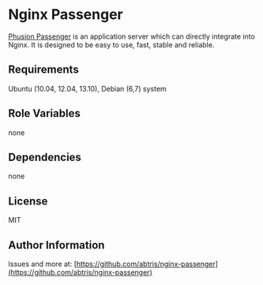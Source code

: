 Nginx Passenger
===============

[Phusion Passenger](https://www.phusionpassenger.com/) is an application server which can directly integrate into Nginx. It is designed to be easy to use, fast, stable and reliable.

Requirements
------------

Ubuntu (10.04, 12.04, 13.10), Debian (6,7) system

Role Variables
--------------

none

Dependencies
------------

none

License
-------

MIT

Author Information
------------------

Issues and more at: [https://github.com/abtris/nginx-passenger](https://github.com/abtris/nginx-passenger)
